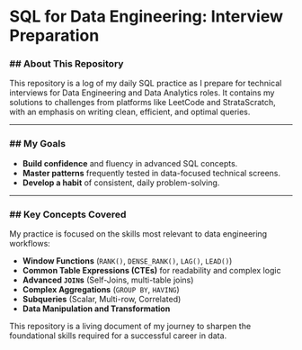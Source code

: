 # SQL for Data Engineering: Interview Preparation

### ## About This Repository

This repository is a log of my daily SQL practice as I prepare for technical interviews for Data Engineering and Data Analytics roles. It contains my solutions to challenges from platforms like LeetCode and StrataScratch, with an emphasis on writing clean, efficient, and optimal queries.

---

### ## My Goals

* **Build confidence** and fluency in advanced SQL concepts.
* **Master patterns** frequently tested in data-focused technical screens.
* **Develop a habit** of consistent, daily problem-solving.

---

### ## Key Concepts Covered

My practice is focused on the skills most relevant to data engineering workflows:

* **Window Functions** (`RANK()`, `DENSE_RANK()`, `LAG()`, `LEAD()`)
* **Common Table Expressions (CTEs)** for readability and complex logic
* **Advanced `JOIN`s** (Self-Joins, multi-table joins)
* **Complex Aggregations** (`GROUP BY`, `HAVING`)
* **Subqueries** (Scalar, Multi-row, Correlated)
* **Data Manipulation and Transformation**

This repository is a living document of my journey to sharpen the foundational skills required for a successful career in data.
